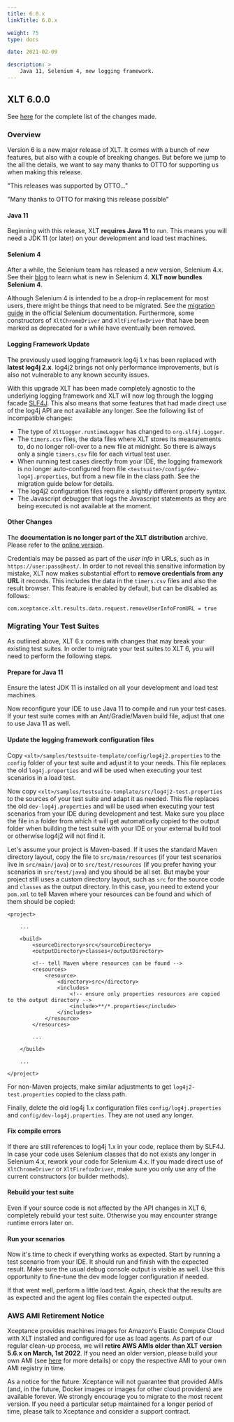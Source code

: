 ```yaml
---
title: 6.0.x
linkTitle: 6.0.x

weight: 75
type: docs

date: 2021-02-09

description: >
    Java 11, Selenium 4, new logging framework.
---
```


## XLT 6.0.0

See <a href="https://github.com/Xceptance/XLT/milestone/8?closed=1" target="_blank">here</a> for the complete list of the changes made.

### Overview

Version 6 is a new major release of XLT. It comes with a bunch of new features, but also with a couple of breaking changes. But before we jump to the all the details, we want to say many thanks to OTTO for supporting us when making this release.

"This releases was supported by OTTO..." 

"Many thanks to OTTO for making this release possible"


#### Java 11 

Beginning with this release, XLT **requires Java 11** to run. This means you will need a JDK 11 (or later) on your development and load test machines.

#### Selenium 4 

After a while, the Selenium team has released a new version, Selenium 4.x. See their <a href="https://www.selenium.dev/blog/2021/announcing-selenium-4/" target="_blank">blog</a> to learn what is new in Selenium 4. **XLT now bundles Selenium 4**.

Although Selenium 4 is intended to be a drop-in replacement for most users, there might be things that need to be migrated. See the <a href="https://www.selenium.dev/documentation/webdriver/getting_started/upgrade_to_selenium_4/" target="_blank">migration guide</a> in the official Selenium documentation. Furthermore, some constructors of `XltChromeDriver` and `XltFirefoxDriver` that have been marked as deprecated for a while have eventually been removed.

#### Logging Framework Update

The previously used logging framework log4j 1.x has been replaced with **latest log4j 2.x**. log4j2 brings not only performance improvements, but is also not vulnerable to any known security issues.

With this upgrade XLT has been made completely agnostic to the underlying logging framework and XLT will now log through the logging facade <a href="https://www.slf4j.org/" target="_blank">SLF4J</a>. This also means that some features that had made direct use of the log4j API are not available any longer. See the following list of incompatible changes:

* The type of `XltLogger.runtimeLogger` has changed to `org.slf4j.Logger`.
* The `timers.csv` files, the data files where XLT stores its measurements to, do no longer roll-over to a new file at midnight. So there is always only a single `timers.csv` file for each virtual test user.
* When running test cases directly from your IDE, the logging framework is no longer auto-configured from file `<testsuite>/config/dev-log4j.properties`, but from a new file in the class path. See the migration guide below for details.
* The log4j2 configuration files require a slightly different property syntax.
* The Javascript debugger that logs the Javascript statements as they are being executed is not available at the moment.

#### Other Changes

The **documentation is no longer part of the XLT distribution** archive. Please refer to the [online version](https://xltdoc.xceptance.com/).

Credentials may be passed as part of the _user info_ in URLs, such as in `https://user:pass@host/`. In order to not reveal this sensitive information by mistake, XLT now makes substantial effort to **remove credentials from any URL** it records. This includes the data in the `timers.csv` files and also the result browser. This feature is enabled by default, but can be disabled as follows:

```
com.xceptance.xlt.results.data.request.removeUserInfoFromURL = true
```

### Migrating Your Test Suites

As outlined above, XLT 6.x comes with changes that may break your existing test suites. In order to migrate your test suites to XLT 6, you will need to perform the following steps.

#### Prepare for Java 11
Ensure the latest JDK 11 is installed on all your development and load test machines.

Now reconfigure your IDE to use Java 11 to compile and run your test cases. If your test suite comes with an Ant/Gradle/Maven build file, adjust that one to use Java 11 as well.

#### Update the logging framework configuration files
Copy `<xlt>/samples/testsuite-template/config/log4j2.properties` to the `config` folder of your test suite and adjust it to your needs. This file replaces the old `log4j.properties` and will be used when executing your test scenarios in a load test.

Now copy `<xlt>/samples/testsuite-template/src/log4j2-test.properties` to the sources of your test suite and adapt it as needed. This file replaces the old `dev-log4j.properties` and will be used when executing your test scenarios from your IDE during development and test. Make sure you place the file in a folder from which it will get automatically copied to the output folder when building the test suite with your IDE or your external build tool or otherwise log4j2 will not find it.

Let's assume your project is Maven-based. If it uses the standard Maven directory layout, copy the file to `src/main/resources` (if your test scenarios live in `src/main/java`) or to `src/test/resources` (if you prefer having your scenarios in `src/test/java`) and you should be all set. But maybe your project still uses a custom directory layout, such as `src` for the source code and `classes` as the output directory. In this case, you need to extend your `pom.xml` to tell Maven where your resources can be found and which of them should be copied:

```
<project>

	...

	<build>
		<sourceDirectory>src</sourceDirectory>
		<outputDirectory>classes</outputDirectory>

		<!-- tell Maven where resources can be found -->
		<resources>
			<resource>
				<directory>src</directory>
				<includes>
					<!-- ensure only properties resources are copied to the output directory -->
					<include>**/*.properties</include>
				</includes>
			</resource>
		</resources> 

		...

	</build>

	...

</project>
```

For non-Maven projects, make similar adjustments to get `log4j2-test.properties` copied to the class path.

Finally, delete the old log4j 1.x configuration files `config/log4j.properties` and `config/dev-log4j.properties`. They are not used any longer.

#### Fix compile errors
If there are still references to log4j 1.x in your code, replace them by SLF4J. In case your code uses Selenium classes that do not exists any longer in Selenium 4.x, rework your code for Selenium 4.x. If you made direct use of `XltChromeDriver` or `XltFirefoxDriver`, make sure you only use any of the current constructors (or builder methods).

#### Rebuild your test suite
Even if your source code is not affected by the API changes in XLT 6, completely rebuild your test suite. Otherwise you may encounter strange runtime errors later on.

#### Run your scenarios
Now it's time to check if everything works as expected. Start by running a test scenario from your IDE. It should run and finish with the expected result. Make sure the usual debug console output is visible as well. Use this opportunity to fine-tune the dev mode logger configuration if needed.

If that went well, perform a little load test. Again, check that the results are as expected and the agent log files contain the expected output.


### AWS AMI Retirement Notice

Xceptance provides machines images for Amazon's Elastic Compute Cloud with XLT installed and configured for use as load agents. As part of our regular clean-up process, we will **retire AWS AMIs older than XLT version 5.6.x on March, 1st 2022**. If you need an older version, please build your own AMI (see <a href="https://github.com/Xceptance/XLT-Packer" target="_blank">here</a> for more details) or copy the respective AMI to your own AMI registry in time.

As a notice for the future: Xceptance will not guarantee that provided AMIs (and, in the future, Docker images or images for other cloud providers) are available forever. We strongly encourage you to migrate to the most recent version. If you need a particular setup maintained for a longer period of time, please talk to Xceptance and consider a support contract.
